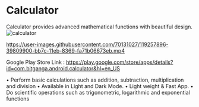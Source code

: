 # Calculator
Calculator provides advanced mathematical functions with beautiful design.
![calculator](https://user-images.githubusercontent.com/70131027/119257622-ef4ae800-bb7a-11eb-8826-2936408b70c4.png)

https://user-images.githubusercontent.com/70131027/119257896-39809900-bb7c-11eb-8369-fa71b06673eb.mp4

Google Play Store Link : https://play.google.com/store/apps/details?id=com.bitganga.android.calculator&hl=en_US

• Perform basic calculations such as addition, subtraction, multiplication and division
• Available in Light and Dark Mode.
• Light weight & Fast App.
• Do scientific operations such as trigonometric, logarithmic and exponential functions

